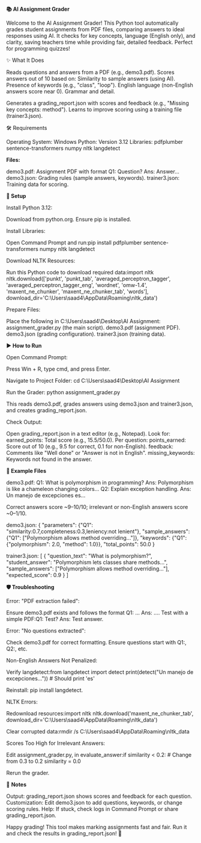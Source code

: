 **📚 AI Assignment Grader**

Welcome to the AI Assignment Grader! This Python tool automatically grades student assignments from PDF files, comparing answers to ideal responses using AI. It checks for key concepts, language (English only), and clarity, saving teachers time while providing fair, detailed feedback. Perfect for programming quizzes!

✨ What It Does 

Reads questions and answers from a PDF (e.g., demo3.pdf).
Scores answers out of 10 based on:
Similarity to sample answers (using AI).
Presence of keywords (e.g., "class", "loop").
English language (non-English answers score near 0).
Grammar and detail.


Generates a grading_report.json with scores and feedback (e.g., "Missing key concepts: method").
Learns to improve scoring using a training file (trainer3.json).


🛠️ Requirements 

Operating System: Windows
Python: Version 3.12
Libraries:
pdfplumber
sentence-transformers
numpy
nltk
langdetect


**Files:**

demo3.pdf: Assignment PDF with format Q1: Question? Ans: Answer...
demo3.json: Grading rules (sample answers, keywords).
trainer3.json: Training data for scoring.




**🚀 Setup**

Install Python 3.12:

Download from python.org.
Ensure pip is installed.


Install Libraries:

Open Command Prompt and run:pip install pdfplumber sentence-transformers numpy nltk langdetect




Download NLTK Resources:

Run this Python code to download required data:import nltk
nltk.download(['punkt', 'punkt_tab', 'averaged_perceptron_tagger', 'averaged_perceptron_tagger_eng', 'wordnet', 'omw-1.4', 'maxent_ne_chunker', 'maxent_ne_chunker_tab', 'words'], download_dir='C:\\Users\\saad4\\AppData\\Roaming\\nltk_data')




Prepare Files:

Place the following in C:\Users\saad4\Desktop\AI Assignment:
assignment_grader.py (the main script).
demo3.pdf (assignment PDF).
demo3.json (grading configuration).
trainer3.json (training data).






**▶️ How to Run**

Open Command Prompt:

Press Win + R, type cmd, and press Enter.


Navigate to Project Folder:
cd C:\Users\saad4\Desktop\AI Assignment


Run the Grader:
python assignment_grader.py


This reads demo3.pdf, grades answers using demo3.json and trainer3.json, and creates grading_report.json.


Check Output:

Open grading_report.json in a text editor (e.g., Notepad).
Look for:
earned_points: Total score (e.g., 15.5/50.0).
Per question:
points_earned: Score out of 10 (e.g., 9.5 for correct, 0.1 for non-English).
feedback: Comments like "Well done" or "Answer is not in English".
missing_keywords: Keywords not found in the answer.








**📝 Example Files**

demo3.pdf:
Q1: What is polymorphism in programming?
Ans: Polymorphism is like a chameleon changing colors...
Q2: Explain exception handling.
Ans: Un manejo de excepciones es...


Correct answers score ~9–10/10; irrelevant or non-English answers score ~0–1/10.


demo3.json:
{
    "parameters": {"Q1": "similarity:0.7,completeness:0.3,leniency:not lenient"},
    "sample_answers": {"Q1": ["Polymorphism allows method overriding..."]},
    "keywords": {"Q1": {"polymorphism": 2.0, "method": 1.0}},
    "total_points": 50.0
}


trainer3.json:
[
    {
        "question_text": "What is polymorphism?",
        "student_answer": "Polymorphism lets classes share methods...",
        "sample_answers": ["Polymorphism allows method overriding..."],
        "expected_score": 0.9
    }
]




**🛡️ Troubleshooting**

Error: "PDF extraction failed":

Ensure demo3.pdf exists and follows the format Q1: ... Ans: ....
Test with a simple PDF:Q1: Test?
Ans: Test answer.




Error: "No questions extracted":

Check demo3.pdf for correct formatting.
Ensure questions start with Q1:, Q2:, etc.


Non-English Answers Not Penalized:

Verify langdetect:from langdetect import detect
print(detect("Un manejo de excepciones..."))  # Should print 'es'


Reinstall: pip install langdetect.


NLTK Errors:

Redownload resources:import nltk
nltk.download('maxent_ne_chunker_tab', download_dir='C:\\Users\\saad4\\AppData\\Roaming\\nltk_data')


Clear corrupted data:rmdir /s C:\Users\saad4\AppData\Roaming\nltk_data




Scores Too High for Irrelevant Answers:

Edit assignment_grader.py, in evaluate_answer:if similarity < 0.2:  # Change from 0.3 to 0.2
    similarity = 0.0


Rerun the grader.




📌 **Notes**

Output: grading_report.json shows scores and feedback for each question.
Customization: Edit demo3.json to add questions, keywords, or change scoring rules.
Help: If stuck, check logs in Command Prompt or share grading_report.json.

Happy grading! This tool makes marking assignments fast and fair. Run it and check the results in grading_report.json! 🎉
